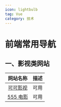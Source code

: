 ```yaml
---
icon: lightbulb
tag: Vue
category: 技术
---
```


# 前端常用导航

## 一、影视类网站

|              网站名称              | 描述 |
| :--------------------------------: | :--: |
| [可可影视](https://www.keke6.app/) | 可用 |
|  [555 电影](https://55vid.shop/)   | 可用 |

